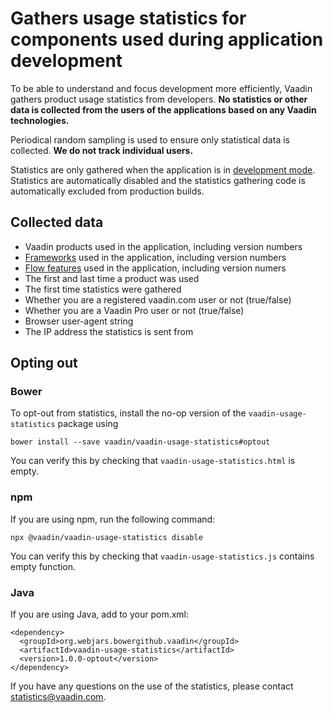 # Gathers usage statistics for components used during application development

To be able to understand and focus development more efficiently, Vaadin gathers product usage statistics from developers. **No statistics or other data is collected from the users of the applications based on any Vaadin technologies.**

Periodical random sampling is used to ensure only statistical data is collected. **We do not track individual users.**

Statistics are only gathered when the application is in [development mode](https://github.com/vaadin/vaadin-development-mode-detector). Statistics are automatically disabled and the statistics gathering code is automatically excluded from production builds.

## Collected data
* Vaadin products used in the application, including version numbers
* [Frameworks](vaadin-usage-statistics.html#L17) used in the application, including version numbers
* [Flow features](https://github.com/search?utf8=%E2%9C%93&q=org%3Avaadin+UsageStatistics.markAsUsed&type=Code) used in the application, including version numers
* The first and last time a product was used
* The first time statistics were gathered
* Whether you are a registered vaadin.com user or not (true/false)
* Whether you are a Vaadin Pro user or not (true/false)
* Browser user-agent string
* The IP address the statistics is sent from

## Opting out

### Bower

To opt-out from statistics, install the no-op version of the `vaadin-usage-statistics` package using
```
bower install --save vaadin/vaadin-usage-statistics#optout
```
You can verify this by checking that `vaadin-usage-statistics.html` is empty.

### npm

If you are using npm, run the following command:
```
npx @vaadin/vaadin-usage-statistics disable
````
You can verify this by checking that `vaadin-usage-statistics.js` contains empty function.

### Java

If you are using Java, add to your pom.xml:
```
<dependency>
  <groupId>org.webjars.bowergithub.vaadin</groupId>
  <artifactId>vaadin-usage-statistics</artifactId>
  <version>1.0.0-optout</version>
</dependency>
```

If you have any questions on the use of the statistics, please contact statistics@vaadin.com.
